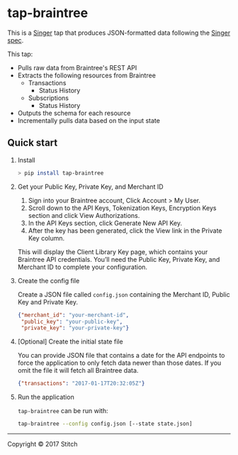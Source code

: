 # tap-braintree

This is a [Singer](https://singer.io) tap that produces JSON-formatted data following the [Singer spec](https://github.com/singer-io/getting-started/blob/master/SPEC.md).

This tap:
- Pulls raw data from Braintree's REST API
- Extracts the following resources from Braintree
  - Transactions
    - Status History
  - Subscriptions
    - Status History
- Outputs the schema for each resource
- Incrementally pulls data based on the input state

## Quick start

1. Install

    ```bash
    > pip install tap-braintree
    ```

2. Get your Public Key, Private Key, and Merchant ID


    1. Sign into your Braintree account, Click Account > My User.
    2. Scroll down to the API Keys, Tokenization Keys, Encryption Keys section and click View Authorizations.
    3. In the API Keys section, click Generate New API Key.
    4. After the key has been generated, click the View link in the Private Key column.

    This will display the Client Library Key page, which contains your Braintree API credentials. You’ll need the Public Key, Private Key, and Merchant ID to complete your configuration.

3. Create the config file

    Create a JSON file called `config.json` containing the Merchant ID, Public Key and Private Key.

    ```json
    {"merchant_id": "your-merchant-id",
     "public_key": "your-public-key",
     "private_key": "your-private-key"}
    ```

4. [Optional] Create the initial state file

    You can provide JSON file that contains a date for the API endpoints
    to force the application to only fetch data newer than those dates.
    If you omit the file it will fetch all Braintree data.

    ```json
    {"transactions": "2017-01-17T20:32:05Z"}
    ```

5. Run the application

    `tap-braintree` can be run with:

    ```bash
    tap-braintree --config config.json [--state state.json]
    ```

---

Copyright &copy; 2017 Stitch
